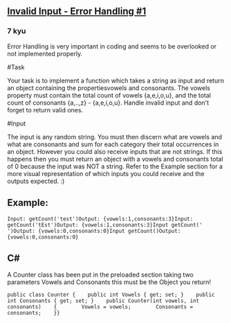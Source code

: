 <h2><a href=https://www.codewars.com/kata/55e6125ad777b540d9000042/train/javascript target="_blank">Invalid Input - Error Handling #1</a></h2><h3>7 kyu</h3><p>Error Handling is very important in coding and seems to be overlooked or not implemented properly.</p><p>#Task</p><p>Your task is to implement a function which takes a string as input and return an object containing the propertiesvowels and consonants. The vowels property must contain the total count of vowels {a,e,i,o,u}, and the total count of consonants {a,..,z} - {a,e,i,o,u}. Handle invalid input and don't forget to return valid ones.</p><p>#Input</p><p>The input is any random string. You must then discern what are vowels and what are consonants and sum for each category their total occurrences in an object. However you could also receive inputs that are not strings. If this happens then you must return an object with a vowels and consonants total of 0 because the input was NOT a string. Refer to the Example section for a more visual representation of which inputs you could receive and the outputs expected. :)</p><h2>Example:</h2><pre><code class="language-javascript"><span class="cm-variable">Input</span>: <span class="cm-variable">getCount</span>(<span class="cm-string">'test'</span>)<span class="cm-variable">Output</span>: {<span class="cm-variable">vowels</span>:<span class="cm-number">1</span>,<span class="cm-variable">consonants</span>:<span class="cm-number">3</span>}<span class="cm-variable">Input</span>: <span class="cm-variable">getCount</span>(<span class="cm-string">'tEst'</span>)<span class="cm-variable">Output</span>: {<span class="cm-variable">vowels</span>:<span class="cm-number">1</span>,<span class="cm-variable">consonants</span>:<span class="cm-number">3</span>}<span class="cm-variable">Input</span> <span class="cm-variable">getCount</span>(<span class="cm-string">'    '</span>)<span class="cm-variable">Output</span>: {<span class="cm-variable">vowels</span>:<span class="cm-number">0</span>,<span class="cm-variable">consonants</span>:<span class="cm-number">0</span>}<span class="cm-variable">Input</span> <span class="cm-variable">getCount</span>()<span class="cm-variable">Output</span>: {<span class="cm-variable">vowels</span>:<span class="cm-number">0</span>,<span class="cm-variable">consonants</span>:<span class="cm-number">0</span>}</code></pre><pre style="display: none;"><code class="language-python"><span class="cm-variable">Input</span>: <span class="cm-variable">get_count</span>(<span class="cm-string">'test'</span>)<span class="cm-variable">Output</span>: {<span class="cm-variable">vowels</span>:<span class="cm-number">1</span>,<span class="cm-variable">consonants</span>:<span class="cm-number">3</span>}<span class="cm-variable">Input</span>: <span class="cm-variable">get_count</span>(<span class="cm-string">'tEst'</span>)<span class="cm-variable">Output</span>: {<span class="cm-variable">vowels</span>:<span class="cm-number">1</span>,<span class="cm-variable">consonants</span>:<span class="cm-number">3</span>}<span class="cm-variable">Input</span> <span class="cm-variable">get_count</span>(<span class="cm-string">'    '</span>)<span class="cm-variable">Output</span>: {<span class="cm-variable">vowels</span>:<span class="cm-number">0</span>,<span class="cm-variable">consonants</span>:<span class="cm-number">0</span>}<span class="cm-variable">Input</span> <span class="cm-variable">get_count</span>()<span class="cm-variable">Output</span>: {<span class="cm-variable">vowels</span>:<span class="cm-number">0</span>,<span class="cm-variable">consonants</span>:<span class="cm-number">0</span>}</code></pre><pre style="display: none;"><code class="language-ruby"><span class="cm-atom">Input:</span> <span class="cm-variable">get_count</span>(<span class="cm-string">'test'</span>)<span class="cm-atom">Output:</span> {<span class="cm-variable">vowels</span><span class="cm-operator">=&gt;</span><span class="cm-number">1</span>,<span class="cm-variable">consonants</span><span class="cm-operator">=&gt;</span><span class="cm-number">3</span>}<span class="cm-atom">Input:</span> <span class="cm-variable">get_count</span>(<span class="cm-string">'tEst'</span>)<span class="cm-atom">Output:</span> {<span class="cm-variable">vowels</span><span class="cm-operator">=&gt;</span><span class="cm-number">1</span>,<span class="cm-variable">consonants</span><span class="cm-operator">=&gt;</span><span class="cm-number">3</span>}<span class="cm-tag">Input</span> <span class="cm-variable">get_count</span>(<span class="cm-string">'    '</span>)<span class="cm-atom">Output:</span> {<span class="cm-variable">vowels</span><span class="cm-operator">=&gt;</span><span class="cm-number">0</span>,<span class="cm-variable">consonants</span><span class="cm-operator">=&gt;</span><span class="cm-number">0</span>}<span class="cm-tag">Input</span> <span class="cm-variable">get_count</span>()<span class="cm-atom">Output:</span> {<span class="cm-variable">vowels</span><span class="cm-operator">=&gt;</span><span class="cm-number">0</span>,<span class="cm-variable">consonants</span><span class="cm-operator">=&gt;</span><span class="cm-number">0</span>}</code></pre><h2>C#</h2><p>A Counter class has been put in the preloaded section taking two parameters Vowels and Consonants this must be the Object you return!</p><pre><code class="language-csharp"><span class="cm-keyword">public</span> <span class="cm-keyword">class</span> <span class="cm-def">Counter</span> {    <span class="cm-keyword">public</span> <span class="cm-type">int</span> <span class="cm-variable">Vowels</span> { <span class="cm-keyword">get</span>; <span class="cm-keyword">set</span>; }    <span class="cm-keyword">public</span> <span class="cm-type">int</span> <span class="cm-variable">Consonants</span> { <span class="cm-keyword">get</span>; <span class="cm-keyword">set</span>; }    <span class="cm-keyword">public</span> <span class="cm-variable">Counter</span>(<span class="cm-type">int</span> <span class="cm-variable">vowels</span>, <span class="cm-type">int</span> <span class="cm-variable">consonants</span>)    {        <span class="cm-variable">Vowels</span> <span class="cm-operator">=</span> <span class="cm-variable">vowels</span>;        <span class="cm-variable">Consonants</span> <span class="cm-operator">=</span> <span class="cm-variable">consonants</span>;    }}</code></pre>